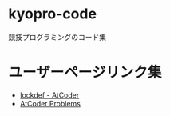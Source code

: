# kyopro-code

競技プログラミングのコード集

# ユーザーページリンク集

- [lockdef - AtCoder](https://atcoder.jp/users/lockdef)
- [AtCoder Problems](https://kenkoooo.com/atcoder/#/user/lockdef?userPageTab=All)
